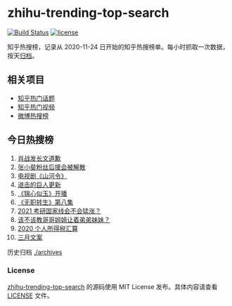 # zhihu-trending-top-search

[![Build Status](https://github.com/justjavac/zhihu-trending-top-search/workflows/ci/badge.svg?branch=main)](https://github.com/justjavac/zhihu-trending-top-search/actions)
[![license](https://img.shields.io/github/license/justjavac/zhihu-trending-top-search)](https://github.com/justjavac/zhihu-trending-top-search/blob/main/LICENSE)

知乎热搜榜，记录从 2020-11-24 日开始的知乎热搜榜单。每小时抓取一次数据，按天[归档](./archives)。

## 相关项目

- [知乎热门话题](https://github.com/justjavac/zhihu-trending-hot-questions)
- [知乎热门视频](https://github.com/justjavac/zhihu-trending-hot-video)
- [微博热搜榜](https://github.com/justjavac/weibo-trending-hot-search)

## 今日热搜榜

<!-- BEGIN -->
<!-- 最后更新时间 Tue Mar 02 2021 02:04:45 GMT+0800 (CST) -->
1. [肖战发长文道歉](https://www.zhihu.com/search?q=肖战)
1. [张小斐粉丝后援会被解散](https://www.zhihu.com/search?q=张小斐)
1. [电视剧《山河令》](https://www.zhihu.com/search?q=山河令)
1. [进击的巨人更新](https://www.zhihu.com/search?q=进击的巨人)
1. [《锦心似玉》开播](https://www.zhihu.com/search?q=锦心似玉)
1. [《无职转生》第八集](https://www.zhihu.com/search?q=无职转生)
1. [2021 考研国家线会不会猛涨？](https://www.zhihu.com/search?q=考研国家线)
1. [该不该教哥哥姐姐让着弟弟妹妹？](https://www.zhihu.com/search?q=奇葩说)
1. [2020 个人所得税汇算](https://www.zhihu.com/search?q=个人所得税)
1. [三月文案](https://www.zhihu.com/search?q=三月文案)
<!-- END -->

历史归档 [./archives](./archives)

### License

[zhihu-trending-top-search](https://github.com/justjavac/zhihu-trending-top-search) 的源码使用 MIT License 发布。具体内容请查看 [LICENSE](./LICENSE) 文件。
